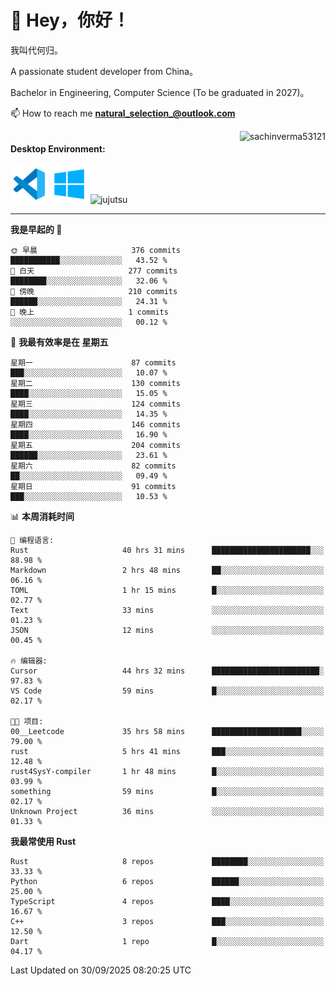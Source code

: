 # 👋 Hey，你好！

我叫代何归。

A passionate student developer from China。

Bachelor in Engineering, Computer Science (To be graduated in 2027)。

📫 How to reach me **natural_selection_@outlook.com**

<div style="display: flex; justify-content: space-between; align-items: flex-start;">
  <div>
    <h4>Desktop Environment: </h4>
    <span>
      <img style="margin: auto;" src="https://raw.githubusercontent.com/sachinverma53121/sachinverma53121/master/icons/vsc.png" alt=vs width="60" height="60"/>
      <img style="margin: auto;" src="https://raw.githubusercontent.com/sachinverma53121/sachinverma53121/master/icons/win10.png" alt=windows10 width="60" height="60"/>
      <img style="margin: auto;" src="https://img2023.cnblogs.com/blog/3292968/202505/3292968-20250515084111916-1835883071.png" alt=jujutsu width="60" height="60"/>
    </span>
  </div>
  <div>
    <img style="margin: auto;" src=https://github-readme-stats.vercel.app/api?username=Natural-selection1&show_icons=true alt=sachinverma53121 />
  </div>
</div>

---

<!--START_SECTION:waka-->
**我是早起的 🐤** 

```text
🌞 早晨                     376 commits         ███████████░░░░░░░░░░░░░░   43.52 % 
🌆 白天                     277 commits         ████████░░░░░░░░░░░░░░░░░   32.06 % 
🌃 傍晚                     210 commits         ██████░░░░░░░░░░░░░░░░░░░   24.31 % 
🌙 晚上                     1 commits           ░░░░░░░░░░░░░░░░░░░░░░░░░   00.12 % 
```
📅 **我最有效率是在 星期五** 

```text
星期一                      87 commits          ███░░░░░░░░░░░░░░░░░░░░░░   10.07 % 
星期二                      130 commits         ████░░░░░░░░░░░░░░░░░░░░░   15.05 % 
星期三                      124 commits         ████░░░░░░░░░░░░░░░░░░░░░   14.35 % 
星期四                      146 commits         ████░░░░░░░░░░░░░░░░░░░░░   16.90 % 
星期五                      204 commits         ██████░░░░░░░░░░░░░░░░░░░   23.61 % 
星期六                      82 commits          ██░░░░░░░░░░░░░░░░░░░░░░░   09.49 % 
星期日                      91 commits          ███░░░░░░░░░░░░░░░░░░░░░░   10.53 % 
```


📊 **本周消耗时间** 

```text
💬 编程语言: 
Rust                     40 hrs 31 mins      ██████████████████████░░░   88.98 % 
Markdown                 2 hrs 48 mins       ██░░░░░░░░░░░░░░░░░░░░░░░   06.16 % 
TOML                     1 hr 15 mins        █░░░░░░░░░░░░░░░░░░░░░░░░   02.77 % 
Text                     33 mins             ░░░░░░░░░░░░░░░░░░░░░░░░░   01.23 % 
JSON                     12 mins             ░░░░░░░░░░░░░░░░░░░░░░░░░   00.45 % 

🔥 编辑器: 
Cursor                   44 hrs 32 mins      ████████████████████████░   97.83 % 
VS Code                  59 mins             █░░░░░░░░░░░░░░░░░░░░░░░░   02.17 % 

🐱‍💻 项目: 
00__Leetcode             35 hrs 58 mins      ████████████████████░░░░░   79.00 % 
rust                     5 hrs 41 mins       ███░░░░░░░░░░░░░░░░░░░░░░   12.48 % 
rust4SysY-compiler       1 hr 48 mins        █░░░░░░░░░░░░░░░░░░░░░░░░   03.99 % 
something                59 mins             █░░░░░░░░░░░░░░░░░░░░░░░░   02.17 % 
Unknown Project          36 mins             ░░░░░░░░░░░░░░░░░░░░░░░░░   01.33 % 
```

**我最常使用 Rust** 

```text
Rust                     8 repos             ████████░░░░░░░░░░░░░░░░░   33.33 % 
Python                   6 repos             ██████░░░░░░░░░░░░░░░░░░░   25.00 % 
TypeScript               4 repos             ████░░░░░░░░░░░░░░░░░░░░░   16.67 % 
C++                      3 repos             ███░░░░░░░░░░░░░░░░░░░░░░   12.50 % 
Dart                     1 repo              █░░░░░░░░░░░░░░░░░░░░░░░░   04.17 % 
```




 Last Updated on 30/09/2025 08:20:25 UTC
<!--END_SECTION:waka-->
